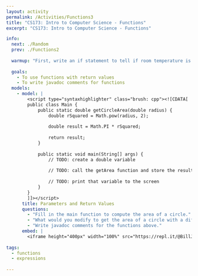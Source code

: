 ```yaml
---
layout: activity
permalink: /Activities/Functions3
title: "CS173: Intro to Computer Science - Functions"
excerpt: "CS173: Intro to Computer Science - Functions"

info:
  next: ./Random
  prev: ./Functions2
  
  warmup: "First, write an if statement to tell if room temperature is between 70 and 74 degrees (you can print out a message saying whether or not it is in this range).  Then, migrate this to a function that accepts the temperature as a parameter, and call this function at least twice from <code>main()</code>.  Next, add a second parameter to this function to represent the humidity, and display a separate message indicating whether it is within a range of 30 and 50 percent.  Finally, modify your function to return a <code>boolean</code> if both conditions are met."
  
  goals: 
    - To use functions with return values
    - To write javadoc comments for functions
  models:
    - model: |
        <script type="syntaxhighlighter" class="brush: cpp"><![CDATA[
        public class Main {
            public static double getCircleArea(double radius) {
                double rSquared = Math.pow(radius, 2);
                
                double result = Math.PI * rSquared;
                
                return result;
            }
            
            public static void main(String[] args) {
                // TODO: create a double variable
                
                // TODO: call the getArea function and store the result in your double variable
                
                // TODO: print that variable to the screen
            }
        }
        ]]></script>     
      title: Parameters and Return Values
      questions:
        - "Fill in the main function to compute the area of a circle."
        - "What would you modify to get the area of a circle with a different radius?"
        - "Write javadoc comments for the functions above."
      embed: |
        <iframe height="400px" width="100%" src="https://repl.it/@BillJr99/JavaFirstExample?lite=true" scrolling="no" frameborder="no" allowtransparency="true" allowfullscreen="true" sandbox="allow-forms allow-pointer-lock allow-popups allow-same-origin allow-scripts allow-modals"></iframe>   
        
tags:
  - functions
  - expressions
  
---
```


